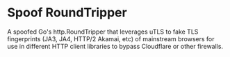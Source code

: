 # Spoof RoundTripper

A spoofed Go's http.RoundTripper that leverages uTLS to fake TLS fingerprints (JA3, JA4, HTTP/2 Akamai, etc) of mainstream browsers for use in different HTTP client libraries to bypass Cloudflare or other firewalls.